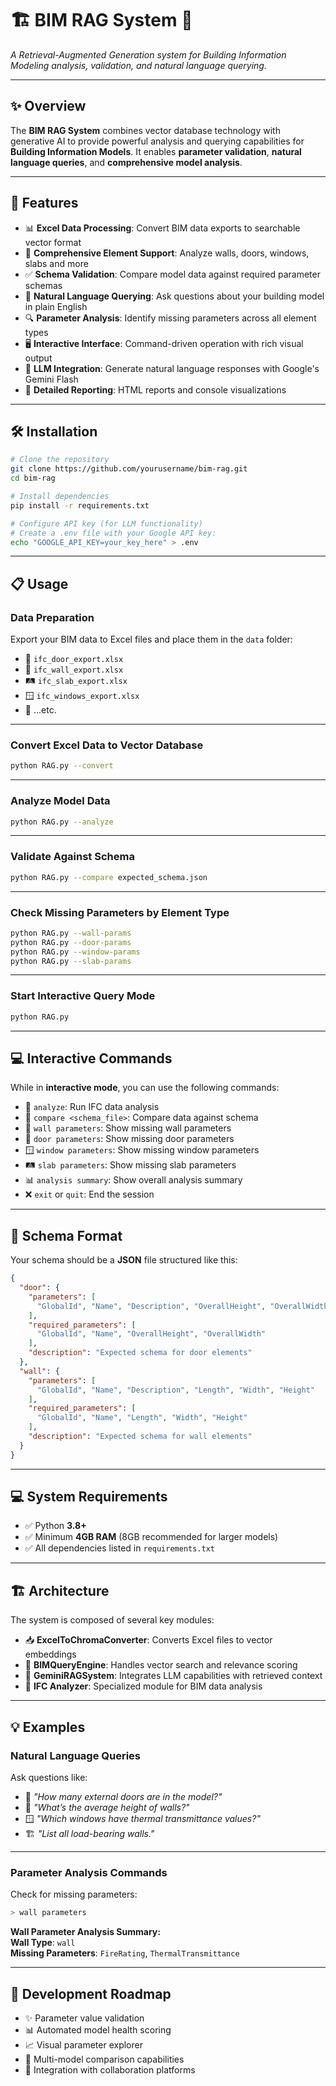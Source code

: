 # 🏗️ **BIM RAG System** 🤖  
*A Retrieval-Augmented Generation system for Building Information Modeling analysis, validation, and natural language querying.*

---

## ✨ **Overview**  
The **BIM RAG System** combines vector database technology with generative AI to provide powerful analysis and querying capabilities for **Building Information Models**. It enables **parameter validation**, **natural language queries**, and **comprehensive model analysis**.

---

## 🚀 **Features**

- 📊 **Excel Data Processing**: Convert BIM data exports to searchable vector format  
- 🏢 **Comprehensive Element Support**: Analyze walls, doors, windows, slabs and more  
- ✅ **Schema Validation**: Compare model data against required parameter schemas  
- 💬 **Natural Language Querying**: Ask questions about your building model in plain English  
- 🔍 **Parameter Analysis**: Identify missing parameters across all element types  
- 🖥️ **Interactive Interface**: Command-driven operation with rich visual output  
- 🧠 **LLM Integration**: Generate natural language responses with Google's Gemini Flash  
- 📝 **Detailed Reporting**: HTML reports and console visualizations  

---

## 🛠️ **Installation**

```bash
# Clone the repository
git clone https://github.com/yourusername/bim-rag.git
cd bim-rag

# Install dependencies
pip install -r requirements.txt

# Configure API key (for LLM functionality)
# Create a .env file with your Google API key:
echo "GOOGLE_API_KEY=your_key_here" > .env
```

---

## 📋 **Usage**

### **Data Preparation**
Export your BIM data to Excel files and place them in the `data` folder:

- 🚪 `ifc_door_export.xlsx`  
- 🧱 `ifc_wall_export.xlsx`  
- 🛤️ `ifc_slab_export.xlsx`  
- 🪟 `ifc_windows_export.xlsx`  
- 📁 ...etc.

---

### **Convert Excel Data to Vector Database**
```bash
python RAG.py --convert
```

---

### **Analyze Model Data**
```bash
python RAG.py --analyze
```

---

### **Validate Against Schema**
```bash
python RAG.py --compare expected_schema.json
```

---

### **Check Missing Parameters by Element Type**
```bash
python RAG.py --wall-params
python RAG.py --door-params
python RAG.py --window-params
python RAG.py --slab-params
```

---

### **Start Interactive Query Mode**
```bash
python RAG.py
```

---

## 💻 **Interactive Commands**

While in **interactive mode**, you can use the following commands:

- 🔎 `analyze`: Run IFC data analysis  
- 🔄 `compare <schema_file>`: Compare data against schema  
- 🧱 `wall parameters`: Show missing wall parameters  
- 🚪 `door parameters`: Show missing door parameters  
- 🪟 `window parameters`: Show missing window parameters  
- 🛤️ `slab parameters`: Show missing slab parameters  
- 📊 `analysis summary`: Show overall analysis summary  
- ❌ `exit` or `quit`: End the session  

---

## 📝 **Schema Format**

Your schema should be a **JSON** file structured like this:

```json
{
  "door": {
    "parameters": [
      "GlobalId", "Name", "Description", "OverallHeight", "OverallWidth"
    ],
    "required_parameters": [
      "GlobalId", "Name", "OverallHeight", "OverallWidth"
    ],
    "description": "Expected schema for door elements"
  },
  "wall": {
    "parameters": [
      "GlobalId", "Name", "Description", "Length", "Width", "Height"
    ],
    "required_parameters": [
      "GlobalId", "Name", "Length", "Width", "Height"
    ],
    "description": "Expected schema for wall elements"
  }
}
```

---

## 💻 **System Requirements**

- ✅ Python **3.8+**  
- ✅ Minimum **4GB RAM** (8GB recommended for larger models)  
- ✅ All dependencies listed in `requirements.txt`  

---

## 🏗️ **Architecture**

The system is composed of several key modules:

- 📥 **ExcelToChromaConverter**: Converts Excel files to vector embeddings  
- 🔎 **BIMQueryEngine**: Handles vector search and relevance scoring  
- 🧠 **GeminiRAGSystem**: Integrates LLM capabilities with retrieved context  
- 🔧 **IFC Analyzer**: Specialized module for BIM data analysis  

---

## 💡 **Examples**

### **Natural Language Queries**

Ask questions like:

- 🚪 *"How many external doors are in the model?"*  
- 🧱 *"What’s the average height of walls?"*  
- 🪟 *"Which windows have thermal transmittance values?"*  
- 🏗️ *"List all load-bearing walls."*  

---

### **Parameter Analysis Commands**
Check for missing parameters:
```bash
> wall parameters
```
**Wall Parameter Analysis Summary:**  
**Wall Type**: `wall`  
**Missing Parameters**: `FireRating`, `ThermalTransmittance`

---

## 🔮 **Development Roadmap**

- ✨ Parameter value validation  
- 📊 Automated model health scoring  
- 📈 Visual parameter explorer  
- 🔄 Multi-model comparison capabilities  
- 🤝 Integration with collaboration platforms  
